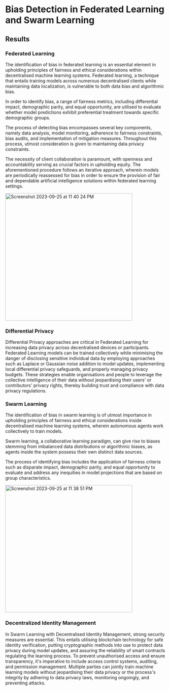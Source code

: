 # Bias Detection in Federated Learning and Swarm Learning


## Results
### Federated Learning

The identification of bias in federated learning is an essential element in upholding principles of fairness and ethical considerations within decentralised machine learning systems. Federated learning, a technique that entails training models across numerous decentralised clients while maintaining data localization, is vulnerable to both data bias and algorithmic bias. 

In order to identify bias, a range of fairness metrics, including differential impact, demographic parity, and equal opportunity, are utilised to evaluate whether model predictions exhibit preferential treatment towards specific demographic groups. 

The process of detecting bias encompasses several key components, namely data analysis, model monitoring, adherence to fairness constraints, bias audits, and implementation of mitigation measures. Throughout this process, utmost consideration is given to maintaining data privacy constraints. 

The necessity of client collaboration is paramount, with openness and accountability serving as crucial factors in upholding equity. The aforementioned procedure follows an iterative approach, wherein models are periodically reassessed for bias in order to ensure the provision of fair and dependable artificial intelligence solutions within federated learning settings.

<img width="400" alt="Screenshot 2023-09-25 at 11 40 24 PM" src="https://github.com/noopur-zambare/Bias-Detection/assets/92505473/3eefb4dc-5658-4de3-8f4d-188ed405111d">

### Differential Privacy

Differential Privacy approaches are critical in Federated Learning for increasing data privacy across decentralised devices or participants. Federated Learning models can be trained collectively while minimising the danger of disclosing sensitive individual data by employing approaches such as Laplace or Gaussian noise addition to model updates, implementing local differential privacy safeguards, and properly managing privacy budgets. These strategies enable organisations and people to leverage the collective intelligence of their data without jeopardising their users' or contributors' privacy rights, thereby building trust and compliance with data privacy regulations.


### Swarm Learning

The identification of bias in swarm learning is of utmost importance in upholding principles of fairness and ethical considerations inside decentralised machine learning systems, wherein autonomous agents work collectively to train models. 

Swarm learning, a collaborative learning paradigm, can give rise to biases stemming from imbalanced data distributions or algorithmic biases, as agents inside the system possess their own distinct data sources. 

The process of identifying bias includes the application of fairness criteria such as disparate impact, demographic parity, and equal opportunity to evaluate and address any inequities in model projections that are based on group characteristics. 

<img width="400" alt="Screenshot 2023-09-25 at 11 38 51 PM" src="https://github.com/noopur-zambare/Bias-Detection/assets/92505473/c27712fb-d801-4f25-bd33-0dc20f7b5afc">

### Decentralized Identity Management

In Swarm Learning with Decentralised Identity Management, strong security measures are essential. This entails utilising blockchain technology for safe identity verification, putting cryptographic methods into use to protect data privacy during model updates, and assuring the reliability of smart contracts regulating the learning process. To prevent unauthorised access and ensure transparency, it's imperative to include access control systems, auditing, and permission management. Multiple parties can jointly train machine learning models without jeopardising their data privacy or the process's integrity by adhering to data privacy laws, monitoring ongoingly, and preventing attacks. 

